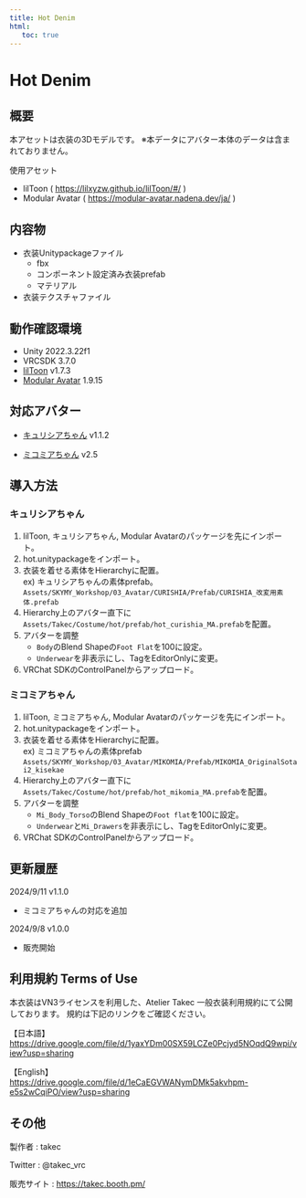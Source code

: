 ```yaml
---
title: Hot Denim
html:
   toc: true
---
```


# Hot Denim

## 概要
本アセットは衣装の3Dモデルです。
※本データにアバター本体のデータは含まれておりません。

使用アセット
* lilToon ( https://lilxyzw.github.io/lilToon/#/ )
* Modular Avatar ( https://modular-avatar.nadena.dev/ja/ )

## 内容物
* 衣装Unitypackageファイル
  * fbx
  * コンポーネント設定済み衣装prefab
  * マテリアル
* 衣装テクスチャファイル

## 動作確認環境
* Unity 2022.3.22f1
* VRCSDK 3.7.0
* [lilToon](https://lilxyzw.github.io/lilToon/#/) v1.7.3
* [Modular Avatar](https://modular-avatar.nadena.dev/ja/) 1.9.15

## 対応アバター
<!-- * [エミスティアちゃん](https://skymy.booth.pm/items/2992265) v1.3.2 -->
<!-- * [ユリスフィアちゃん](https://skymy.booth.pm/items/3486694) v1.4.1 -->
* [キュリシアちゃん](https://skymy.booth.pm/items/3990670) v1.1.2
<!-- * [リミリアちゃん](https://skymy.booth.pm/items/4365043) v1.0.8 -->
<!-- * [エルキュナ2ちゃん](https://skymy.booth.pm/items/4926689) v1.6 -->
* [ミコミアちゃん](https://skymy.booth.pm/items/5967855) v2.5

## 導入方法

<!-- ### エミスティアちゃん
1. lilToon, エミスティアちゃん, Modular Avatarのパッケージを先にインポート。
2. hot.unitypackageをインポート。
3. 衣装を着せる素体をHierarchyに配置。<br>
   ex) エミスティアちゃんの素体prefab。<br>
   `Assets/SKYMY_Workshop/03_Avatar/EMISTIA/Prefab/EMISTIA_改変用Prefab_PhysBone.prefab`
4. Hierarchy上のアバター直下に`Assets/Takec/Costume/hot/prefab/hot_emistia_MA.prefab`を配置。
5. アバターを調整
   * `Kemono`を非表示にし、TagをEditorOnlyに変更。
6. VRChat SDKのControlPanelからアップロード。

### ユリスフィアちゃん
1. lilToon, ユリスフィアちゃん, Modular Avatarのパッケージを先にインポート。
2. hot.unitypackageをインポート。
3. 衣装を着せる素体をHierarchyに配置。<br>
   ex) ユリスフィアちゃんの素体prefab。<br>
   `Assets/SKYMY_Workshop/03_Avatar/YRISPHERE/Prefab/PhysBone/YRISPHERE_改変用素体_PhysBone.prefab`
4. Hierarchy上のアバター直下に`Assets/Takec/Costume/hot/prefab/hot_yrisphere_MA.prefab`を配置。
5. アバターを調整
6. VRChat SDKのControlPanelからアップロード。 -->

### キュリシアちゃん
1. lilToon, キュリシアちゃん, Modular Avatarのパッケージを先にインポート。
2. hot.unitypackageをインポート。
3. 衣装を着せる素体をHierarchyに配置。<br>
   ex) キュリシアちゃんの素体prefab。<br>
   `Assets/SKYMY_Workshop/03_Avatar/CURISHIA/Prefab/CURISHIA_改変用素体.prefab`
4. Hierarchy上のアバター直下に`Assets/Takec/Costume/hot/prefab/hot_curishia_MA.prefab`を配置。
5. アバターを調整
   * `Body`のBlend Shapeの`Foot Flat`を100に設定。
   * `Underwear`を非表示にし、TagをEditorOnlyに変更。
6. VRChat SDKのControlPanelからアップロード。

<!-- ### リミリアちゃん
1. lilToon, リミリアちゃん, Modular Avatarのパッケージを先にインポート。
2. hot.unitypackageをインポート。
3. 衣装を着せる素体をHierarchyに配置。<br>
   ex) リミリアちゃんの素体prefab。<br>
   `Assets/SKYMY_Workshop/03_Avatar/LIMILIA/Prefab/LIMILIA_改変用Prefab.prefab`
4. Hierarchy上のアバター直下に`Assets/Takec/Costume/hot/prefab/hot_limilia_MA.prefab`を配置。
5. アバターを調整
   * `Kemono`を非表示にし、TagをEditorOnlyに変更。
6. VRChat SDKのControlPanelからアップロード。

### エルキュナ2ちゃん
1. lilToon, エルキュナ2ちゃん, Modular Avatarのパッケージを先にインポート。
2. hot.unitypackageをインポート。
3. 衣装を着せる素体をHierarchyに配置。<br>
   ex) エルキュナ2ちゃんの素体prefab。<br>
   `Assets/SKYMY_Workshop/03_Avatar/ERUQYUNA2/Prefab/ERUQYUNA2_素体Variant.prefab`
4. Hierarchy上のアバター直下に`Assets/Takec/Costume/hot/prefab/hot_eruqyuna2_MA.prefab`を配置。
5. アバターを調整
   * `Kemono`を非表示にし、TagをEditorOnlyに変更。
6. VRChat SDKのControlPanelからアップロード。 -->

### ミコミアちゃん
1. lilToon, ミコミアちゃん, Modular Avatarのパッケージを先にインポート。
2. hot.unitypackageをインポート。
3. 衣装を着せる素体をHierarchyに配置。<br>
   ex) ミコミアちゃんの素体prefab<br>
   `Assets/SKYMY_Workshop/03_Avatar/MIKOMIA/Prefab/MIKOMIA_OriginalSotai2_kisekae`
4. Hierarchy上のアバター直下に`Assets/Takec/Costume/hot/prefab/hot_mikomia_MA.prefab`を配置。
5. アバターを調整
   * `Mi_Body_Torso`のBlend Shapeの`Foot flat`を100に設定。
   * `Underwear`と`Mi_Drawers`を非表示にし、TagをEditorOnlyに変更。
6. VRChat SDKのControlPanelからアップロード。

## 更新履歴
2024/9/11 v1.1.0
* ミコミアちゃんの対応を追加

2024/9/8 v1.0.0
* 販売開始

## 利用規約 Terms of Use
本衣装はVN3ライセンスを利用した、Atelier Takec 一般衣装利用規約にて公開しております。
規約は下記のリンクをご確認ください。

【日本語】<br>
https://drive.google.com/file/d/1yaxYDm00SX59LCZe0Pcjyd5NOqdQ9wpi/view?usp=sharing

【English】<br>
https://drive.google.com/file/d/1eCaEGVWANymDMk5akvhpm-e5s2wCqiPO/view?usp=sharing

## その他
製作者
: takec

Twitter
: @takec_vrc

販売サイト
: https://takec.booth.pm/